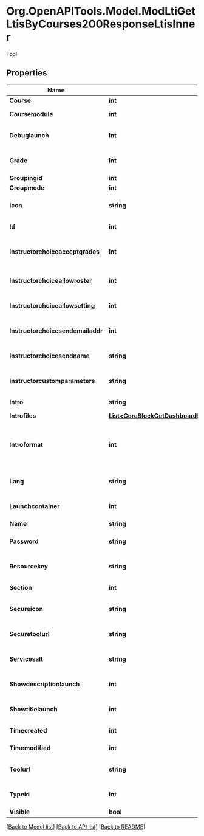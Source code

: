 # Org.OpenAPITools.Model.ModLtiGetLtisByCourses200ResponseLtisInner
Tool

## Properties

Name | Type | Description | Notes
------------ | ------------- | ------------- | -------------
**Course** | **int** | Course id | [optional] 
**Coursemodule** | **int** | Course module id | [optional] 
**Debuglaunch** | **int** | Debug launch | [optional] [default to null]
**Grade** | **int** | Enable grades | [optional] [default to null]
**Groupingid** | **int** | Group id | [optional] 
**Groupmode** | **int** | Group mode | [optional] 
**Icon** | **string** | Alternative icon URL | [optional] [default to "null"]
**Id** | **int** | Activity instance id | [optional] 
**Instructorchoiceacceptgrades** | **int** | instructor choice accept grades | [optional] [default to null]
**Instructorchoiceallowroster** | **int** | Instructor choice allow roster | [optional] [default to null]
**Instructorchoiceallowsetting** | **int** | Instructor choice allow setting | [optional] [default to null]
**Instructorchoicesendemailaddr** | **int** | instructor choice send mail address | [optional] [default to null]
**Instructorchoicesendname** | **string** | Instructor choice send name | [optional] [default to "null"]
**Instructorcustomparameters** | **string** | instructor custom parameters | [optional] [default to "null"]
**Intro** | **string** | Activity introduction | [optional] 
**Introfiles** | [**List&lt;CoreBlockGetDashboardBlocks200ResponseBlocksInnerContentsFilesInner&gt;**](CoreBlockGetDashboardBlocks200ResponseBlocksInnerContentsFilesInner.md) |  | [optional] 
**Introformat** | **int** | intro format (1 &#x3D; HTML, 0 &#x3D; MOODLE, 2 &#x3D; PLAIN, or 4 &#x3D; MARKDOWN) | [optional] 
**Lang** | **string** | Forced activity language | [optional] 
**Launchcontainer** | **int** | Launch container mode | [optional] [default to null]
**Name** | **string** | Activity name | [optional] 
**Password** | **string** | Shared secret | [optional] [default to "null"]
**Resourcekey** | **string** | Resource key | [optional] [default to "null"]
**Section** | **int** | Course section id | [optional] 
**Secureicon** | **string** | Secure icon URL | [optional] [default to "null"]
**Securetoolurl** | **string** | Secure tool url | [optional] [default to "null"]
**Servicesalt** | **string** | Service salt | [optional] [default to "null"]
**Showdescriptionlaunch** | **int** | Show description launch | [optional] [default to null]
**Showtitlelaunch** | **int** | Show title launch | [optional] [default to null]
**Timecreated** | **int** | Time of creation | [optional] 
**Timemodified** | **int** | Time of last modification | [optional] 
**Toolurl** | **string** | Tool url | [optional] [default to "null"]
**Typeid** | **int** | Type id | [optional] [default to null]
**Visible** | **bool** | Visible | [optional] 

[[Back to Model list]](../README.md#documentation-for-models) [[Back to API list]](../README.md#documentation-for-api-endpoints) [[Back to README]](../README.md)

